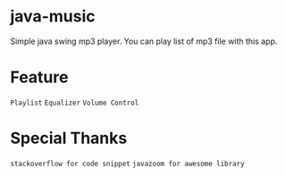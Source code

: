 # java-music
Simple java swing mp3 player. You can play list of mp3 file with this app.

# Feature
`Playlist`
`Equalizer`
`Volume Control`

# Special Thanks
`stackoverflow for code snippet`
`javazoom for awesome library`
